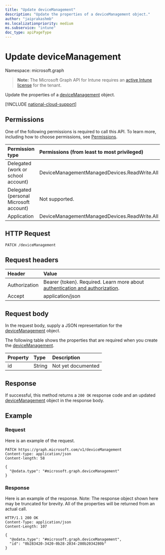 ```yaml
---
title: "Update deviceManagement"
description: "Update the properties of a deviceManagement object."
author: "jaiprakashmb"
ms.localizationpriority: medium
ms.subservice: "intune"
doc_type: apiPageType
---
```


# Update deviceManagement

Namespace: microsoft.graph

> **Note:** The Microsoft Graph API for Intune requires an [active Intune license](https://go.microsoft.com/fwlink/?linkid=839381) for the tenant.

Update the properties of a [deviceManagement](../resources/intune-troubleshooting-devicemanagement.md) object.

[!INCLUDE [national-cloud-support](../../includes/all-clouds.md)]

## Permissions
One of the following permissions is required to call this API. To learn more, including how to choose permissions, see [Permissions](/graph/permissions-reference).

|Permission type|Permissions (from least to most privileged)|
|:---|:---|
|Delegated (work or school account)|DeviceManagementManagedDevices.ReadWrite.All|
|Delegated (personal Microsoft account)|Not supported.|
|Application|DeviceManagementManagedDevices.ReadWrite.All|

## HTTP Request
<!-- {
  "blockType": "ignored"
}
-->
``` http
PATCH /deviceManagement
```

## Request headers
|Header|Value|
|:---|:---|
|Authorization|Bearer {token}. Required. Learn more about [authentication and authorization](/graph/auth/auth-concepts).|
|Accept|application/json|

## Request body
In the request body, supply a JSON representation for the [deviceManagement](../resources/intune-troubleshooting-devicemanagement.md) object.

The following table shows the properties that are required when you create the [deviceManagement](../resources/intune-troubleshooting-devicemanagement.md).

|Property|Type|Description|
|:---|:---|:---|
|id|String|Not yet documented|



## Response
If successful, this method returns a `200 OK` response code and an updated [deviceManagement](../resources/intune-troubleshooting-devicemanagement.md) object in the response body.

## Example

### Request
Here is an example of the request.

<!-- { "blockType": "request" , "name" : "intune_troubleshooting_devicemanagement_update_update_devicemanagement" }-->
``` http
PATCH https://graph.microsoft.com/v1/deviceManagement
Content-type: application/json
Content-length: 58

{
  "@odata.type": "#microsoft.graph.deviceManagement"
}
```

### Response
Here is an example of the response. Note: The response object shown here may be truncated for brevity. All of the properties will be returned from an actual call.

<!-- { "blockType": "response" , "@odata.type" : "microsoft.graph.deviceManagement" }-->
``` http
HTTP/1.1 200 OK
Content-Type: application/json
Content-Length: 107

{
  "@odata.type": "#microsoft.graph.deviceManagement",
  "id": "0b283420-3420-0b28-2034-280b2034280b"
}
```




